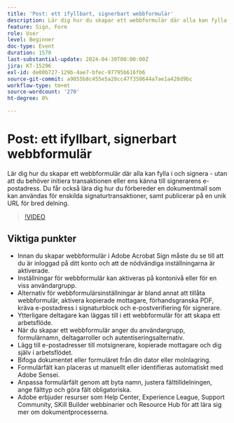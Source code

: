 ```yaml
---
title: 'Post: ett ifyllbart, signerbart webbformulär'
description: Lär dig hur du skapar ett webbformulär där alla kan fylla i och signera - utan att du behöver initiera transaktionen eller ens känna till signerarens e-postadress.
feature: Sign, Form
role: User
level: Beginner
doc-type: Event
duration: 1570
last-substantial-update: 2024-04-30T00:00:00Z
jira: KT-15296
exl-id: de00b727-129b-4ae7-bfec-97795b616fb6
source-git-commit: a9055b8c455e5a28cc47f350644a7ae1a428d9bc
workflow-type: tm+mt
source-wordcount: '270'
ht-degree: 0%

---
```


# Post: ett ifyllbart, signerbart webbformulär

Lär dig hur du skapar ett webbformulär där alla kan fylla i och signera - utan att du behöver initiera transaktionen eller ens känna till signerarens e-postadress. Du får också lära dig hur du förbereder en dokumentmall som kan användas för enskilda signaturtransaktioner, samt publicerar på en unik URL för bred delning.

>[!VIDEO](https://video.tv.adobe.com/v/3455449/?learn=on&captions=swe)

## Viktiga punkter

* Innan du skapar webbformulär i Adobe Acrobat Sign måste du se till att du är inloggad på ditt konto och att de nödvändiga inställningarna är aktiverade.
* Inställningar för webbformulär kan aktiveras på kontonivå eller för en viss användargrupp.
* Alternativ för webbformulärsinställningar är bland annat att tillåta webbformulär, aktivera kopierade mottagare, förhandsgranska PDF, kräva e-postadress i signaturblock och e-postverifiering för signerare.
* Ytterligare deltagare kan läggas till i ett webbformulär för att skapa ett arbetsflöde.
* När du skapar ett webbformulär anger du användargrupp, formulärnamn, deltagarroller och autentiseringsalternativ.
* Lägg till e-postadresser till motsignerare, kopierade mottagare och dig själv i arbetsflödet.
* Bifoga dokumentet eller formuläret från din dator eller molnlagring.
* Formulärfält kan placeras ut manuellt eller identifieras automatiskt med Adobe Sensei.
* Anpassa formulärfält genom att byta namn, justera fälttilldelningen, ange fälttyp och göra fält obligatoriska.
* Adobe erbjuder resurser som Help Center, Experience League, Support Community, SKill Builder webbinarier och Resource Hub för att lära sig mer om dokumentprocesserna.
